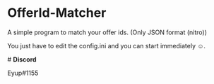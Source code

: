 ﻿# OfferId-Matcher

A simple program to match your offer ids. (Only JSON format (nitro))

You just have to edit the config.ini and you can start immediately ☺.

﻿# **Discord**
 
 Eyup#1155

